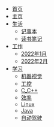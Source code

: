 <!-- _navbar.md -->

* [首页]()
* [主页](README.md)
* [生活]()
  * [记事本](【0】生活/记事本.md)
  * [读书笔记](【0】生活/读书笔记.md)
* [工作]()
  * [2022年1月](【1】工作/工作记录/2022年1月工作记录.md)
  * [2022年2月](【1】工作/工作记录/2022年2月工作记录.md)
* [学习](【2】学习/)
  * [机器视觉](【2】学习/机器视觉/)
  * [工控](【2】学习/工控/)
  * [C_C++](【2】学习/C_C++/)
  * [效率](【2】学习/效率/)
  * [Linux](【2】学习/Linux/)
  * [Java](【2】学习/Java学习/)
  * [自动驾驶](【2】学习/自动驾驶/)

